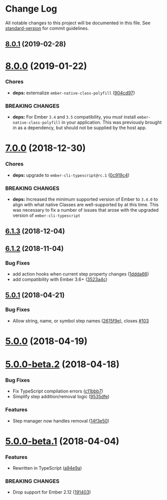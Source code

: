 # Change Log

All notable changes to this project will be documented in this file. See [standard-version](https://github.com/conventional-changelog/standard-version) for commit guidelines.

<a name="8.0.1"></a>
## [8.0.1](https://github.com/alexlafroscia/ember-steps/compare/v8.0.0...v8.0.1) (2019-02-28)



<a name="8.0.0"></a>
# [8.0.0](https://github.com/alexlafroscia/ember-steps/compare/v7.0.0...v8.0.0) (2019-01-22)


### Chores

* **deps:** externalize `ember-native-class-polyfill` ([904cd97](https://github.com/alexlafroscia/ember-steps/commit/904cd97))


### BREAKING CHANGES

* **deps:** For Ember `3.4` and `3.5` compatibility, you _must_ install `ember-native-class-polyfill` in your application. This was previously brought in as a dependency, but should not be supplied by the host app.



<a name="7.0.0"></a>
# [7.0.0](https://github.com/alexlafroscia/ember-steps/compare/v6.1.3...v7.0.0) (2018-12-30)


### Chores

* **deps:** upgrade to `ember-cli-typescript@rc.1` ([0c919c4](https://github.com/alexlafroscia/ember-steps/commit/0c919c4))


### BREAKING CHANGES

* **deps:** Increased the minimum supported version of Ember to
  `3.4.0` to align with what native Classes are well-supported by at
  this time. This was necessary to fix a number of issues that arose
  with the upgraded version of `ember-cli-typescript`



<a name="6.1.3"></a>
## [6.1.3](https://github.com/alexlafroscia/ember-steps/compare/v6.1.2...v6.1.3) (2018-12-04)



<a name="6.1.2"></a>
## [6.1.2](https://github.com/alexlafroscia/ember-steps/compare/v6.1.1...v6.1.2) (2018-11-04)


### Bug Fixes

* add action hooks when current step property changes ([1ddda66](https://github.com/alexlafroscia/ember-steps/commit/1ddda66))
* add compatibility with Ember 3.6+ ([3523a4c](https://github.com/alexlafroscia/ember-steps/commit/3523a4c))



<a name="5.0.1"></a>
## [5.0.1](https://github.com/alexlafroscia/ember-steps/compare/v5.0.0...v5.0.1) (2018-04-21)


### Bug Fixes

* Allow string, name, or symbol step names ([2615f9e](https://github.com/alexlafroscia/ember-steps/commit/2615f9e)), closes [#103](https://github.com/alexlafroscia/ember-steps/issues/103)



<a name="5.0.0"></a>
# [5.0.0](https://github.com/alexlafroscia/ember-steps/compare/v5.0.0-beta.2...v5.0.0) (2018-04-19)



<a name="5.0.0-beta.2"></a>
# [5.0.0-beta.2](https://github.com/alexlafroscia/ember-steps/compare/v5.0.0-beta.1...v5.0.0-beta.2) (2018-04-18)


### Bug Fixes

* Fix TypeScript compilation errors ([c11bbb7](https://github.com/alexlafroscia/ember-steps/commit/c11bbb7))
* Simplify step addition/removal logic ([9535dfe](https://github.com/alexlafroscia/ember-steps/commit/9535dfe))


### Features

* Step manager now handles removal ([14f3e50](https://github.com/alexlafroscia/ember-steps/commit/14f3e50))



<a name="5.0.0-beta.1"></a>
# [5.0.0-beta.1](https://github.com/alexlafroscia/ember-steps/compare/v4.0.0...v5.0.0-beta.1) (2018-04-04)


### Features

* Rewritten in TypeScript ([a94e9a](https://github.com/alexlafroscia/ember-steps/commit/a94e9a))


### BREAKING CHANGES

* Drop support for Ember 2.12 ([191403](https://github.com/alexlafroscia/ember-steps/commit/191403))
